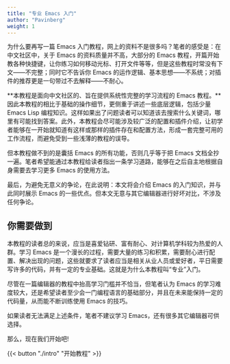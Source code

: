 ```yaml
---
title: "专业 Emacs 入门"
author: "Pavinberg"
weight: 1
---
```


为什么要再写一篇 Emacs 入门教程，网上的资料不是很多吗？笔者的感受是：在中文社区中，关于 Emacs 的资料质量并不高，大部分的 Emacs 教程，开篇开始教各种快捷键，让你练习如何移动光标、打开文件等等，但是这些教程时常没有下文——不完整；同时它不告诉你 Emacs 的运作逻辑、基本思想——不系统；对插件的推荐更是一句带过不去解释——不耐心。

**本教程是面向中文社区的、旨在提供系统性完整的学习流程的 Emacs 教程。**因此本教程的相比于基础的操作细节，更侧重于讲述一些底层逻辑，包括少量 Emacs Lisp 编程知识。这样如果出了问题读者可以知道该去搜索什么关键词，哪里有可能找到答案。此外，本教程会尽可能涉及较广泛的配置和插件介绍，让初学者能够在一开始就知道有这样或那样的插件存在和配置方法，形成一套完整可用的工作流程，而避免受到一些浅薄的教程的误导。

但本教程做不到的是囊括 Emacs 的所有功能，否则几乎等于把 Emacs 文档全抄一遍。笔者希望能通过本教程给读者指出一条学习道路，能够在之后自主地根据自身需要去学习更多 Emacs 的使用方法。

最后，为避免无意义的争论，在此说明：本文将会介绍 Emacs 的入门知识，并与此同时展示 Emacs 的一些优点。但本文无意与其它编辑器进行好坏对比，不涉及任何争论。

## 你需要做到

本教程的读者总的来说，应当是喜爱钻研、富有耐心、对计算机学科较为热爱的人群。学习 Emacs 是一个漫长的过程，需要大量的练习和积累，需要耐心进行配置、解决出现的问题，这些就要求了读者应当是相关从业人员或爱好者，平日需要写许多的代码，并有一定的专业基础。这就是为什么本教程叫“专业”入门。

尽管在一篇编辑器的教程中抬高学习门槛并不恰当，但笔者认为 Emacs 的学习难度较大，还是希望读者至少会一门编程语言的基础部分，并且在未来能保持一定的代码量，从而能不断训练使用 Emacs 的技巧。

如果读者无法满足上述条件，笔者不建议学习 Emacs，还有很多其它编辑器可供选择。

那么，现在我们开始吧!

{{< button "./intro" "开始教程" >}}
